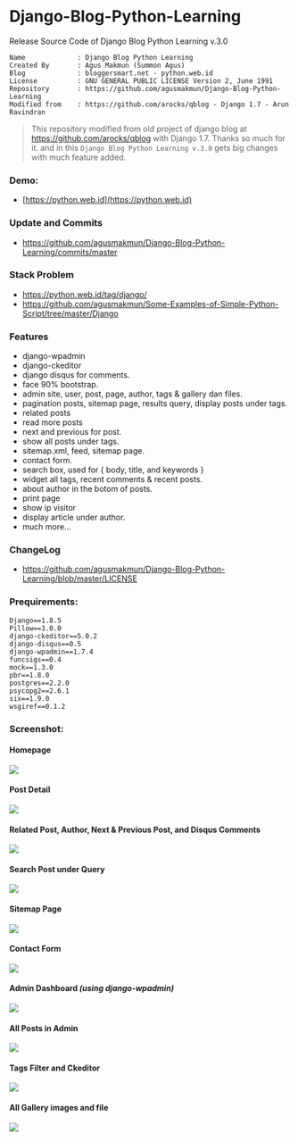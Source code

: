 # Django-Blog-Python-Learning

Release Source Code of Django Blog Python Learning v.3.0

```
Name             : Django Blog Python Learning
Created By       : Agus Makmun (Summon Agus)
Blog             : bloggersmart.net - python.web.id
License          : GNU GENERAL PUBLIC LICENSE Version 2, June 1991
Repository       : https://github.com/agusmakmun/Django-Blog-Python-Learning
Modified from    : https://github.com/arocks/qblog - Django 1.7 - Arun Ravindran
```

> This repository modified from old project of django blog at https://github.com/arocks/qblog with Django 1.7. Thanks so much for it. and in this `Django Blog Python Learning v.3.0` gets big changes with much feature added.

###  Demo:
- [https://python.web.id](https://python.web.id)

###  Update and Commits

- https://github.com/agusmakmun/Django-Blog-Python-Learning/commits/master

### Stack Problem

- https://python.web.id/tag/django/
- https://github.com/agusmakmun/Some-Examples-of-Simple-Python-Script/tree/master/Django

###  Features

- django-wpadmin
- django-ckeditor
- django disqus for comments.
- face 90% bootstrap.
- admin site, user, post, page, author, tags & gallery dan files.
- pagination posts, sitemap page, results query, display posts under tags.
- related posts
- read more posts
- next and previous for post.
- show all posts under tags.
- sitemap.xml, feed, sitemap page.
- contact form.
- search box, used for { body, title, and keywords }
- widget all tags, recent comments & recent posts.
- about author in the botom of posts.
- print page
- show ip visitor
- display article under author.
- much more...

### ChangeLog

* https://github.com/agusmakmun/Django-Blog-Python-Learning/blob/master/LICENSE

### Prequirements:

```
Django==1.8.5
Pillow==3.0.0
django-ckeditor==5.0.2
django-disqus==0.5
django-wpadmin==1.7.4
funcsigs==0.4
mock==1.3.0
pbr==1.8.0
postgres==2.2.0
psycopg2==2.6.1
six==1.9.0
wsgiref==0.1.2
```

### Screenshot:

#### Homepage

<img src="https://raw.githubusercontent.com/agusmakmun/Django-Blog-Python-Learning/master/__screenshot/homepage.png"/>

#### Post Detail

<img src="https://raw.githubusercontent.com/agusmakmun/Django-Blog-Python-Learning/master/__screenshot/post.png"/>

#### Related Post, Author, Next & Previous Post, and Disqus Comments 

<img src="https://raw.githubusercontent.com/agusmakmun/Django-Blog-Python-Learning/master/__screenshot/related%20post%2C%20author%20and%20disqus%20comment.png"/>

#### Search Post under Query

<img src="https://raw.githubusercontent.com/agusmakmun/Django-Blog-Python-Learning/master/__screenshot/search%20query.png"/>

#### Sitemap Page

<img src="https://raw.githubusercontent.com/agusmakmun/Django-Blog-Python-Learning/master/__screenshot/sitemap%20page.png"/>

#### Contact Form

<img src="https://raw.githubusercontent.com/agusmakmun/Django-Blog-Python-Learning/master/__screenshot/contact%20form.png">

#### Admin Dashboard <i>(using django-wpadmin)</i>

<img src="https://raw.githubusercontent.com/agusmakmun/Django-Blog-Python-Learning/master/__screenshot/admin%20dashboard.png">

#### All Posts in Admin

<img src="https://raw.githubusercontent.com/agusmakmun/Django-Blog-Python-Learning/master/__screenshot/admin%20blog%20entry.png">

#### Tags Filter and Ckeditor

<img src="https://raw.githubusercontent.com/agusmakmun/Django-Blog-Python-Learning/master/__screenshot/admin%20tags%20filter%20and%20ckeditor.png">

#### All Gallery images and file

<img src="https://raw.githubusercontent.com/agusmakmun/Django-Blog-Python-Learning/master/__screenshot/admin%20gallery%20and%20files.png">
